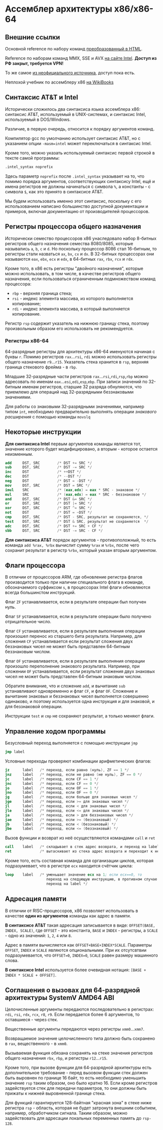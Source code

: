# Ассемблер архитектуры x86/x86-64

## Внешние ссылки

Основной reference по набору команд [преобразованный в HTML](https://www.felixcloutier.com/x86/).

Reference по наборам команд MMX, SSE и 
AVX [на сайте Intel](https://software.intel.com/sites/landingpage/IntrinsicsGuide/).
**Доступ из РФ закрыт, требуется VPN!**

То же самое [из неофициального источника](https://www.laruence.com/sse/), доступ пока есть.

Неплохой учебник по ассемблеру x86 [на WikiBooks](https://en.wikibooks.org/wiki/X86_Assembly)

## Синтаксис AT&T и Intel

Исторически сложилось два синтаксиса языка ассемблера x86: синтаксис AT&T,
используемый в UNIX-системах, и синтаксис Intel, используемый в DOS/Windows.

Различие, в первую очередь, относится к порядку аргументов команд.

Компилятор gcc по умолчанию использует синтаксис AT&T, но с указанием опции
`-masm=intel` может переключаться в синтаксис Intel.

Кроме того, можно указать используемый синтаксис первой строкой в тексте
самой программы:
```nasm
.intel_syntax noprefix
```

Здесь параметр `noprefix` после `.intel_syntax` указывает на то, что помимо порядка аргументов, соответствующих синтаксису Intel, ещё и имена регистров не должны начинаться с символа `%`, а константы - с символа `$`, как это принято в синтаксисе AT&T.

Мы будем использовать именно этот синтаксис, поскольку с его использованием
написано большинство доступной документации и примеров, включая документацию
от производителей процессоров.

## Регистры процессора общего назначения

Исторически семество процессоров x86 унаследовало набор 8-битных регистров
общего назначения
семества 8080/8085, которые назывались `a`, `b`, `c` и `d`. Но поскольку
процессор 8086 стал 16-битным, то регистры стали назваться `ax`, `bx`, `cx`
и `dx`.
В 32-битных процессорах они называются `eax`, `ebx`, `ecx` и `edx`, в
64-битных `rax`, `rbx`, `rcx` и `rdx`.

Кроме того, в x86 есть регистры "двойного назначения", которые можно использовать, в том числе, в качестве регистров общего назначения, если пользоваться ограниченным подмножеством команд процессора:

 * `rbp` - верхняя граница стека;
 * `rsi` - индекс элемента массива, из которого выполняется копирование;
 * `rdi` - индекс элемента массива, в который выполняется копирование.

Регистр `rsp` содержит указатель на нижнюю границу стека, поэтому произвольным образом его использовать не рекомендуется.

### Регистры x86-64

64-разрядные регистры для архитектуры x86-64 именуются начиная с буквы `r`. Помимо регистров `rax`...`rsi`, `rdi` можно использовать регистры общего назначение `r9`...`r15`. Указатель стека хранится в `rsp`, верхняя граница стекового фрейма - в `rbp`.

Младшие 32-разрядные части регистров `rax`...`rsi`,`rdi`,`rsp`,`rbp` можно адресовать по именам `eax`...`esi`,`edi`,`esp`,`ebp`. При записи значений по 32-битным именам регистров, старшие 32 разряда обнуляются, что приемлемо для операций над 32-разрядными беззнаковыми значениями.

Для работы со знаковыми 32-разрядными значениями, например типом `int`, необходимо предварительно выполнять операции *знакового расширения* с помощью команды `movslq`

## Некоторые инструкции

**Для синтаксиса Intel** первым аргументов команды является тот, значение которого
будет модифицировано, а вторым - которое остается неизменным.

```nasm
add     DST, SRC        /* DST += SRC */
sub     DST, SRC        /* DST -= SRC */
inc     DST             /* ++DST */
dec     DST             /* --DST */
neg     DST             /* DST = -DST */
mov     DST, SRC        /* DST = SRC */
imul    SRC             /* (eax,edx) = eax * SRC - знаковое */
mul     SRC             /* (eax,edx) = eax * SRC - беззнаковое */
and     DST, SRC        /* DST &= SRC */
or      DST, SRC        /* DST |= SRC */
xor     DST, SRC        /* DST ^= SRC */
not     DST             /* DST = ~DST */
cmp     DST, SRC        /* DST - SRC, результат не сохраняется, */
test    DST, SRC        /* DST & SRC, результат не сохраняется  */
adc     DST, SRC        /* DST += SRC + CF */
sbb     DST, SRC        /* DST -= SRC - CF */
```

**Для синтаксиса AT&T** порядок аргументов - противоположный, то есть команда
`add %rax, %rbx` вычислит сумму `%rax` и `%rbx`, после чего сохранит результат
в регистр `%rbx`, который указан вторым аргументом.

## Флаги процессора

В отличии от процессоров ARM, где обновление регистра флагов производится
только при наличии специального флага в команде, обозначаемого суффиксом
`s`, в процессорах Intel флаги обновляются всегда большинстом инструкций.

Флаг `ZF` устанавливается, если в результате операции был получен нуль.

Флаг `SF` устанавливается, если в результате операции было получено
отрицательное число.

Флаг `CF` устанавливается, если в результате выполнения операции произошел
перенос из старшего бита результата. Например, для сложения `CF` устанавливается
если результат сложения двух беззнаковых чисел не может быть представлен
64-битным беззнаковым числом.

Флаг `OF` устанавливается, если в результате выполняния операции произошло
переполнение знакового результата. Например, при сложении `OF` устанавливается,
если результат сложения двух знаковых чисел не может быть представлен
64-битным знаковым числом.

Обратите внимание, что и сложение `add`, и вычитание `sub` устанавливают
одновременно и флаг `CF`, и флаг `OF`. Сложение и вычитание знаковых и
беззнаковых чисел выполняется совершенно одинаково, и поэтому используется одна
инструкция и для знаковой, и для беззнаковой операции.

Инструкции `test` и `cmp` не сохраняют результат, а только меняют флаги.

## Управление ходом программы

Безусловный переход выполняется с помощью инструкции `jmp`
```nasm
jmp label
```

Условные переходы проверяют комбинации арифметических флагов:
```nasm
jz      label   /* переход, если равно (нуль), ZF == 1 */
jnz     label   /* переход, если не равно (не нуль), ZF == 0 */
jc      label   /* переход, если CF == 1 */
jnc     label   /* переход, если CF == 0 */
jo      label   /* переход, если OF == 1 */
jno     label   /* переход, если OF == 0 */
jg      label   /* переход, если больше для знаковых чисел */
jge     label   /* переход, если >= для знаковых чисел */
jl      label   /* переход, если < для знаковых чисел */
jle     label   /* переход, если <= для знаковых чисел */
ja      label   /* переход, если > для беззнаковых чисел */
jae     label   /* переход, если >= (беззнаковый) */
jb      label   /* переход, если < (беззнаковый) */
jbe     label   /* переход, если <= (беззнаковый) */
```

Вызов функции и возврат из неё осуществляются командами `call` и `ret`
```nasm
call    label   /* складывает в стек адрес возврата, и переход на label */
ret             /* вытаскивает из стека адрес возврата и переходит к нему */
```

Кроме того, есть составная команда для организации циклов, которая
подразумевает, что в регистре `ecx` находится счётчик цикла:
```nasm
loop    label   /* уменьшает значение ecx на 1; если ecx==0, то
                   переход на следующую инструкцию, в противном случае
                   переход на label */
```


## Адресация памяти

В отличии от RISC-процессоров, x86 позволяет использовать в качестве
**один из аргументов** команды как адрес в памяти.

**В синтаксисе AT&T** такая адресация записывается в виде:
`OFFSET(BASE, INDEX, SCALE)`, где `OFFSET` - это константа, `BASE` и `INDEX` -
регистры, а `SCALE` - одно из значений: `1`, `2`, `4` или `8`.

Адрес в памяти вычисляется как `OFFSET+BASE+INDEX*SCALE`. Параметры `OFFSET`,
`INDEX` и `SCALE` являются опциональными. При их отсутсвтвии подразумевается,
что `OFFSET=0`, `INDEX=0`, `SCALE` равен размеру машинного слова.

**В синтаксисе Intel** используется более очевидная нотация:
`[BASE + INDEX * SCALE + OFFSET]`.

## Соглашения о вызовах для 64-разрядной архитектуры SystemV AMD64 ABI

Целочисленные аргументы передаются последовательно в регистрах: `rdi`, `rsi`, `rdx`, `rcx`, `r8`, `r9`. Если передается более 6 аргументов, то оставшиеся - через стек.

Вещественные аргументы передаются через регистры `xmm0`...`xmm7`.

Возвращаемое значение целочисленного типа должно быть сохранено в `rax`,  вещественного - в `xmm0`.

Вызываемая функция обязана сохранять на стеке значения регистров общего назначения `rbx`, `rbp`, и регистры `r12`...`r15`.

Кроме того, при вызове функции для 64-разрядной архитектуры есть дополнительное требование - перед вызовом функции стек должен быть выровнен по границе 16 байт, то есть необходимо уменьшить значение `rsp` таким образом, оно было кратно 16. Если кроме регистров задействуется стек для передачи параметров, то они должны быть прижаты к нижней выровненной границе стека.

Для функций гарантируется 128-байтная "красная зона" в стеке ниже регистра `rsp` - область, которая не будет затронута внешним событием, например, обработчиком сигнала. Таким образом, можно задействовать для адресации локальных переменных память до `rsp-128`.
